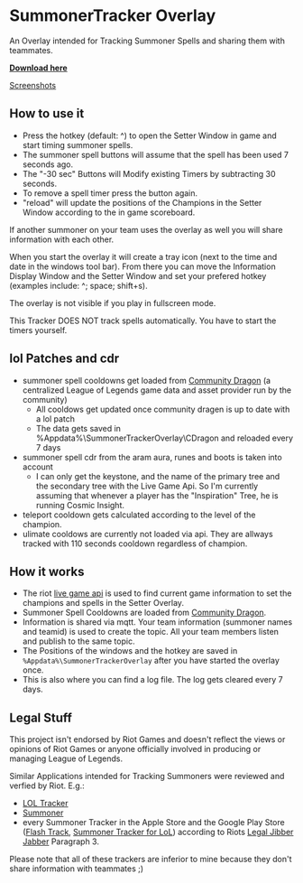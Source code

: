 SummonerTracker Overlay
======================

An Overlay intended for Tracking Summoner Spells and sharing them with teammates.

[**Download here**](https://github.com/CodeIsJustLikeMagic/SummonerTrackerClientP/releases/latest)

[Screenshots](https://imgur.com/a/Dxjq56W)

How to use it
------------

* Press the hotkey (default: ^) to open the Setter Window in game and start timing summoner spells.
* The summoner spell buttons will assume that the spell has been used 7 seconds ago. 
* The "-30 sec" Buttons will Modify existing Timers by subtracting 30 seconds.
* To remove a spell timer press the button again.
* "reload" will update the positions of the Champions in the Setter Window according to the in game scoreboard.

If another summoner on your team uses the overlay as well you will share information with each other.

When you start the overlay it will create a tray icon (next to the time and date in the windows tool bar).
From there you can move the Information Display Window and the Setter Window and set your prefered hotkey (examples include: ^; space; shift+s). 

The overlay is not visible if you play in fullscreen mode.

This Tracker DOES NOT track spells automatically. You have to start the timers yourself.

lol Patches and cdr
-------------
* summoner spell cooldowns get loaded from [Community Dragon](https://www.communitydragon.org/) (a centralized League of Legends game data and asset provider run by the community)
  * All cooldows get updated once community dragen is up to date with a lol patch
  * The data gets saved in %Appdata%\SummonerTrackerOverlay\CDragon and reloaded every 7 days
* summoner spell cdr from the aram aura, runes and boots is taken into account
  * I can only get the keystone, and the name of the primary tree and the secondary tree with the Live Game Api. So I'm currently assuming that whenever a player has the "Inspiration" Tree, he is running Cosmic Insight.
* teleport cooldown gets calculated according to the level of the champion.
* ulimate cooldows are currently not loaded via api. They are allways tracked with 110 seconds cooldown regardless of champion.

How it works
------------
* The riot [live game api](https://developer.riotgames.com/docs/lol#league-client-api) is used to find current game information to set the champions and spells in the Setter Overlay.
* Summoner Spell Cooldowns are loaded from [Community Dragon](https://www.communitydragon.org/).
* Information is shared via mqtt. Your team information (summoner names and teamid) is used to create the topic. All your team members listen and publish to the same topic.
* The Positions of the windows and the hotkey are saved in `%Appdata%\SummonerTrackerOverlay` after you have started the overlay once.
* This is also where you can find a log file. The log gets cleared every 7 days.

Legal Stuff
--------
This project isn't endorsed by Riot Games and doesn't reflect the views or opinions of Riot Games or anyone officially involved in producing or managing League of Legends.

Similar Applications intended for Tracking Summoners were reviewed and verfied by Riot.
E.g.: 
* [LOL Tracker](https://www.loltracker.gg/)
* [Summoner](/github.com/4dams/Summoner)
* every Summoner Tracker in the Apple Store and the Google Play Store ([Flash Track](http://flashtrack.webflow.io/), [Summoner Tracker for LoL](https://play.google.com/store/apps/details?id=com.at.factory.summonertrackerapp&hl=de)) according to Riots [Legal Jibber Jabber](https://www.riotgames.com/en/legal) Paragraph 3.

Please note that all of these trackers are inferior to mine because they don't share information with teammates ;)

